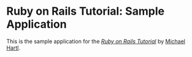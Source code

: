# Ruby on Rails Tutorial: Sample Application

This is the sample application for the
[*Ruby on Rails Tutorial*](http://www.railstutorial.org/)
by [Michael Hartl](http://www.michaelhartl.com/).